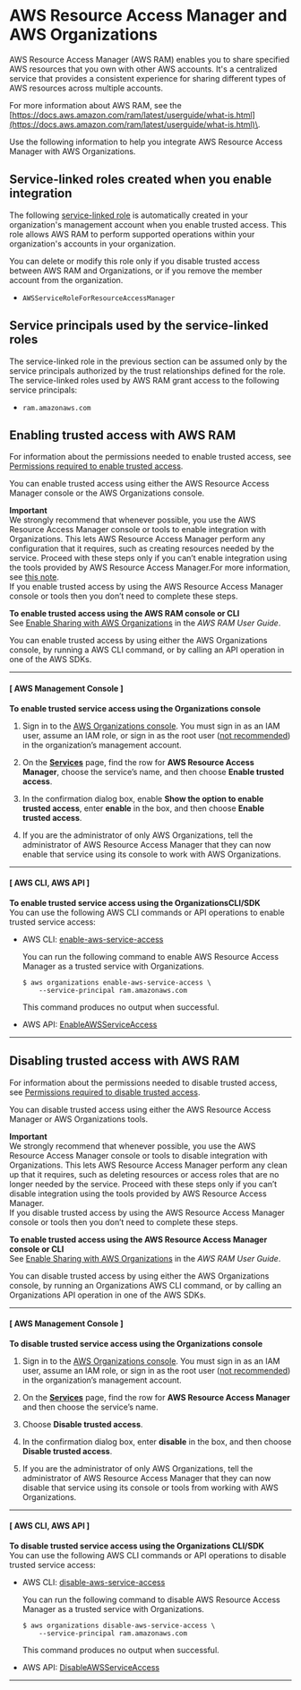 # AWS Resource Access Manager and AWS Organizations<a name="services-that-can-integrate-ram"></a>

AWS Resource Access Manager \(AWS RAM\) enables you to share specified AWS resources that you own with other AWS accounts\. It's a centralized service that provides a consistent experience for sharing different types of AWS resources across multiple accounts\.

For more information about AWS RAM, see the [https://docs.aws.amazon.com/ram/latest/userguide/what-is.html](https://docs.aws.amazon.com/ram/latest/userguide/what-is.html)\.

Use the following information to help you integrate AWS Resource Access Manager with AWS Organizations\.



## Service\-linked roles created when you enable integration<a name="integrate-enable-slr-ram"></a>

The following [service\-linked role](https://docs.aws.amazon.com/IAM/latest/UserGuide/using-service-linked-roles.html) is automatically created in your organization's management account when you enable trusted access\. This role allows AWS RAM to perform supported operations within your organization's accounts in your organization\.

You can delete or modify this role only if you disable trusted access between AWS RAM and Organizations, or if you remove the member account from the organization\.
+ `AWSServiceRoleForResourceAccessManager`

## Service principals used by the service\-linked roles<a name="integrate-enable-svcprin-ram"></a>

The service\-linked role in the previous section can be assumed only by the service principals authorized by the trust relationships defined for the role\. The service\-linked roles used by AWS RAM grant access to the following service principals:
+ `ram.amazonaws.com`

## Enabling trusted access with AWS RAM<a name="integrate-enable-ta-ram"></a>

For information about the permissions needed to enable trusted access, see [Permissions required to enable trusted access](orgs_integrate_services.md#orgs_trusted_access_perms)\.

You can enable trusted access using either the AWS Resource Access Manager console or the AWS Organizations console\.

**Important**  
We strongly recommend that whenever possible, you use the AWS Resource Access Manager console or tools to enable integration with Organizations\. This lets AWS Resource Access Manager perform any configuration that it requires, such as creating resources needed by the service\. Proceed with these steps only if you can’t enable integration using the tools provided by AWS Resource Access Manager\.For more information, see [this note](orgs_integrate_services.md#important-note-about-integration)\.   
If you enable trusted access by using the AWS Resource Access Manager console or tools then you don’t need to complete these steps\.

**To enable trusted access using the AWS RAM console or CLI**  
See [Enable Sharing with AWS Organizations](https://docs.aws.amazon.com/ram/latest/userguide/getting-started-sharing.html#getting-started-sharing-orgs) in the *AWS RAM User Guide*\.

You can enable trusted access by using either the AWS Organizations console, by running a AWS CLI command, or by calling an API operation in one of the AWS SDKs\.

------
#### [ AWS Management Console ]

**To enable trusted service access using the Organizations console**

1. Sign in to the [AWS Organizations console](https://console.aws.amazon.com/organizations/v2)\. You must sign in as an IAM user, assume an IAM role, or sign in as the root user \([not recommended](https://docs.aws.amazon.com/IAM/latest/UserGuide/best-practices.html#lock-away-credentials)\) in the organization’s management account\. 

1. On the **[Services](https://console.aws.amazon.com/organizations/v2/home/services)** page, find the row for **AWS Resource Access Manager**, choose the service’s name, and then choose **Enable trusted access**\.

1. In the confirmation dialog box, enable **Show the option to enable trusted access**, enter **enable** in the box, and then choose **Enable trusted access**\.

1. If you are the administrator of only AWS Organizations, tell the administrator of AWS Resource Access Manager that they can now enable that service using its console to work with AWS Organizations\.

------
#### [ AWS CLI, AWS API ]

**To enable trusted service access using the OrganizationsCLI/SDK**  
You can use the following AWS CLI commands or API operations to enable trusted service access:
+ AWS CLI: [enable\-aws\-service\-access](https://docs.aws.amazon.com/cli/latest/reference/organizations/enable-aws-service-access.html)

  You can run the following command to enable AWS Resource Access Manager as a trusted service with Organizations\.

  ```
  $ aws organizations enable-aws-service-access \ 
      --service-principal ram.amazonaws.com
  ```

  This command produces no output when successful\.
+ AWS API: [EnableAWSServiceAccess](https://docs.aws.amazon.com/organizations/latest/APIReference/API_EnableAWSServiceAccess.html)

------

## Disabling trusted access with AWS RAM<a name="integrate-disable-ta-ram"></a>

For information about the permissions needed to disable trusted access, see [Permissions required to disable trusted access](orgs_integrate_services.md#orgs_trusted_access_disable_perms)\.

You can disable trusted access using either the AWS Resource Access Manager or AWS Organizations tools\.

**Important**  
We strongly recommend that whenever possible, you use the AWS Resource Access Manager console or tools to disable integration with Organizations\. This lets AWS Resource Access Manager perform any clean up that it requires, such as deleting resources or access roles that are no longer needed by the service\. Proceed with these steps only if you can’t disable integration using the tools provided by AWS Resource Access Manager\.  
If you disable trusted access by using the AWS Resource Access Manager console or tools then you don’t need to complete these steps\.

**To enable trusted access using the AWS Resource Access Manager console or CLI**  
See [Enable Sharing with AWS Organizations](https://docs.aws.amazon.com/ram/latest/userguide/getting-started-sharing.html#getting-started-sharing-orgs) in the *AWS RAM User Guide*\.

You can disable trusted access by using either the AWS Organizations console, by running an Organizations AWS CLI command, or by calling an Organizations API operation in one of the AWS SDKs\.

------
#### [ AWS Management Console ]

**To disable trusted service access using the Organizations console**

1. Sign in to the [AWS Organizations console](https://console.aws.amazon.com/organizations/v2)\. You must sign in as an IAM user, assume an IAM role, or sign in as the root user \([not recommended](https://docs.aws.amazon.com/IAM/latest/UserGuide/best-practices.html#lock-away-credentials)\) in the organization’s management account\. 

1. On the **[Services](https://console.aws.amazon.com/organizations/v2/home/services)** page, find the row for **AWS Resource Access Manager** and then choose the service’s name\.

1. Choose **Disable trusted access**\.

1. In the confirmation dialog box, enter **disable** in the box, and then choose **Disable trusted access**\.

1. If you are the administrator of only AWS Organizations, tell the administrator of AWS Resource Access Manager that they can now disable that service using its console or tools from working with AWS Organizations\.

------
#### [ AWS CLI, AWS API ]

**To disable trusted service access using the Organizations CLI/SDK**  
You can use the following AWS CLI commands or API operations to disable trusted service access:
+ AWS CLI: [disable\-aws\-service\-access](https://docs.aws.amazon.com/cli/latest/reference/organizations/disable-aws-service-access.html)

  You can run the following command to disable AWS Resource Access Manager as a trusted service with Organizations\.

  ```
  $ aws organizations disable-aws-service-access \
      --service-principal ram.amazonaws.com
  ```

  This command produces no output when successful\.
+ AWS API: [DisableAWSServiceAccess](https://docs.aws.amazon.com/organizations/latest/APIReference/API_DisableAWSServiceAccess.html)

------
